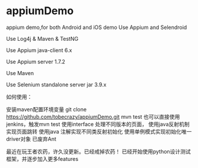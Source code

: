 # appiumDemo
appium demo,for both Android and iOS demo
Use Appium and Selendroid 

Use Log4j & Maven & TestNG

Use Appium java-client 6.x

Use Appium server 1.7.2

Use Maven

Use Selenium standalone server jar 3.9.x

如何使用：

安装maven配置环境变量
git clone https://github.com/tobecrazy/appiumDemo.git
mvn test 也可以直接使用jenkins，触发mvn test
使用interface 处理不同版本的页面， 使用java反射机制实现页面跳转 使用java 注解实现不同类反射初始化 使用单例模式实现初始化唯一driver对象 已废弃Ant

最近在玩王者农药，许久没更新。已经戒掉农药！
已经开始使用python设计测试框架，并逐步加入更多features
